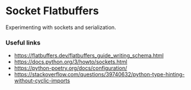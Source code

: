 # Socket Flatbuffers

Experimenting with sockets and serialization.

### Useful links

- https://flatbuffers.dev/flatbuffers_guide_writing_schema.html
- https://docs.python.org/3/howto/sockets.html
- https://python-poetry.org/docs/configuration/
- https://stackoverflow.com/questions/39740632/python-type-hinting-without-cyclic-imports